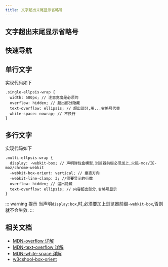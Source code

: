 ```yaml
---
title: 文字超出末尾显示省略号
---
```


## 文字超出末尾显示省略号

## 快速导航

<TOC />

## 单行文字

<ellipsis-singleEllipsis />

实现代码如下

```scss{2,4}
.single-ellpsis-wrap {
  width: 500px; // 注意宽度是必须的
  overflow: hidden; // 超出部分隐藏
  text-overflow: ellipsis; // 超出部分,用...省略号代替
  white-space: nowrap; // 不换行
}
```

## 多行文字

<ellipsis-multiEllipsis />

实现代码如下

```scss{2,4}
.multi-ellpsis-wrap {
  display: -webkit-box; // 声明弹性盒模型,浏览器前缀必须加上,火狐-moz/IE-moz/chrome-webkit
  -webkit-box-orient: vertical; // 垂直方向
  -webkit-line-clamp: 3; //需要显示的行数
  overflow: hidden; // 溢出隐藏
  text-overflow: ellipsis; // 内容超出部分,省略号显示
}
```

::: warning 提示
当声明`display:box`,时,必须要加上浏览器前缀`-webkit-box`,否则就不会生效.
:::

## 相关文档

- [MDN-overflow 详解](https://developer.mozilla.org/zh-CN/docs/Web/CSS/overflow)
- [MDN-text-overflow 详解](https://developer.mozilla.org/zh-CN/docs/Web/CSS/text-overflow)
- [MDN-white-space 详解](https://developer.mozilla.org/zh-CN/docs/Web/CSS/white-space)
- [w3cshool-box-orient](https://www.w3school.com.cn/cssref/pr_box-orient.asp)

<footer-FooterLink :isShareLink="true" :isDaShang="true" />
